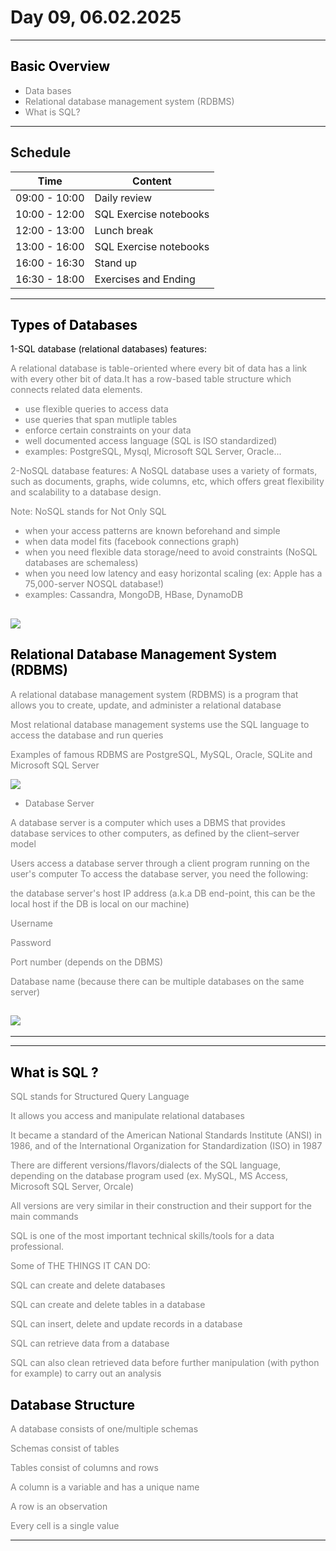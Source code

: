 # Day 09, 06.02.2025
<span style="color:grey">
</span>

---
## <span style="color:black"> __Basic Overview__ </span>
 

* <span style="color:grey"> Data bases
* <span style="color:grey"> Relational database management system (RDBMS) 
* <span style="color:grey"> What is SQL?

---
##  __Schedule__
<span style="color:grey">

|Time|Content|
|---|---|
|09:00 - 10:00|Daily review|
|10:00 - 12:00|SQL Exercise notebooks|
|12:00 - 13:00|Lunch break|
|13:00 - 16:00|SQL Exercise notebooks| 
|16:00 - 16:30|Stand up|
|16:30 - 18:00|Exercises and Ending|

---
## <span style="color:black"> __Types of Databases__ </span>
<span style="color:grey">
<span style="color:black"> 1-SQL database (relational databases) features: </span> 
 
A relational database is table-oriented where every bit of data has a link with every other bit of data.It has a row-based table structure which connects related data elements.
* use flexible queries to access data
* use queries that span mutliple tables
* enforce certain constraints on your data
* well documented access language (SQL is ISO standardized)
* examples: PostgreSQL, Mysql, Microsoft SQL Server, Oracle...

 
2-NoSQL database features:
A NoSQL database uses a variety of formats, such as documents, graphs, wide columns, etc, which offers great flexibility and scalability to a database design. 

Note: NoSQL stands for Not Only SQL
* when your access patterns are known beforehand and simple
* when data model fits (facebook connections graph)
* when you need flexible data storage/need to avoid constraints (NoSQL databases are schemaless)
* when you need low latency and easy horizontal scaling (ex: Apple has a 75,000-server NOSQL 
  database!)
* examples: Cassandra, MongoDB, HBase, DynamoDB

![](https://www.kdnuggets.com/wp-content/uploads/williams-sql-nosql-2.jpeg)
---
## <span style="color:black"> __Relational Database Management System (RDBMS)__ </span>

<span style="color:grey">
A relational database management system (RDBMS) is a program that allows you to create, update, and administer a relational database
 
Most relational database management systems use the SQL language to access the database and run queries

Examples of famous RDBMS are PostgreSQL, MySQL, Oracle, SQLite and Microsoft SQL Server 
 
 ![](https://media.proprofs.com/images/QM/user_images/2503852/New%20Project%20-%202021-11-10T153550_275.jpg)

* Database Server

  
A database server is a computer which uses a DBMS that provides database services to other computers, as defined by the client–server model

Users access a database server through a client program running on the user's computer
To access the database server, you need the following:

the database server's host IP address (a.k.a DB end-point, this can be the local host if the DB is local on our machine)

Username 

Password

Port number (depends on the DBMS)

Database name (because there can be multiple databases on the same server)

 ![](https://nexnetsolutions.com/wp-content/uploads/2021/09/RDBMS.png)
</span>
---


---


---

## <span style="color:black"> __What is SQL ?__ </span> 

SQL stands for Structured Query Language

It allows you access and manipulate relational databases

It became a standard of the American National Standards Institute (ANSI) in 1986, and of the International Organization for Standardization (ISO) in 1987

There are different versions/flavors/dialects of the SQL language, depending on the database program used (ex. MySQL, MS Access, Microsoft SQL Server, Orcale)

All versions are very similar in their construction and their support for the main commands

SQL is one of the most important technical skills/tools for a data professional.

Some of THE THINGS IT CAN DO:

SQL can create and delete databases

SQL can create and delete tables in a database

SQL can insert, delete and update records in a database

SQL can retrieve data from a database

SQL can also clean retrieved data before further manipulation (with python for example) to carry out an analysis


## <span style="color:black"> __Database Structure__ </span> 

A database consists of one/multiple schemas

Schemas consist of tables

Tables consist of columns and rows

A column is a variable and has a unique name

A row is an observation

Every cell is a single value

---

